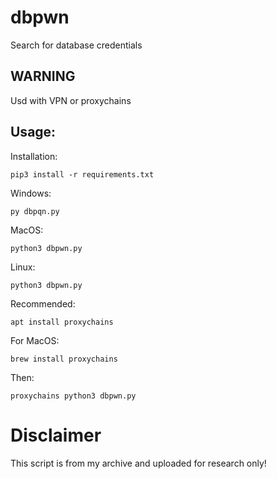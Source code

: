 # dbpwn
Search for database credentials

## WARNING
Usd with VPN or proxychains

## Usage:

Installation:
```Shell
pip3 install -r requirements.txt
```

Windows:
```Shell
py dbpqn.py
```
MacOS:
```Shell
python3 dbpwn.py
```
Linux:
```Shell
python3 dbpwn.py
```

Recommended:
```Shell
apt install proxychains
```

For MacOS:
```Shell
brew install proxychains
```

Then:
```Shell
proxychains python3 dbpwn.py
```

# Disclaimer
This script is from my archive and uploaded for research only!
